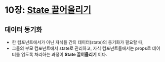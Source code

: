 # 10장: [State 끌어올리기](https://ko.reactjs.org/docs/lifting-state-up.html)

## 데이터 동기화
- 한 컴포넌트에서가 아닌 자식들 간의 데이터(state)의 동기화가 필요할 때,
- 그들의 부모 컴포넌트에서 state로 관리하고, 자식 컴포넌트들에서는 props로 데이터를 읽도록 처리하는 과정이 **State 끌어올리기** 이다.

